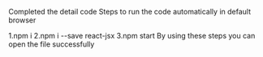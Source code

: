Completed the detail code 
Steps to run the code automatically in default browser

1.npm i
2.npm i --save react-jsx
3.npm start
 By using these steps you can open the file successfully

